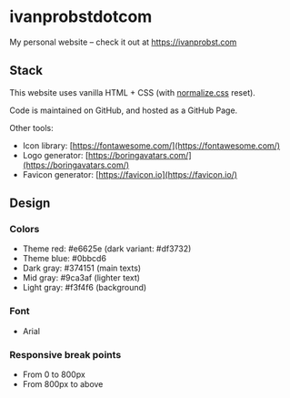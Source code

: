 # ivanprobstdotcom

My personal website – check it out at https://ivanprobst.com

## Stack

This website uses vanilla HTML + CSS (with [normalize.css](https://necolas.github.io/normalize.css/) reset).

Code is maintained on GitHub, and hosted as a GitHub Page.

Other tools:

- Icon library: [https://fontawesome.com/](https://fontawesome.com/)
- Logo generator: [https://boringavatars.com/](https://boringavatars.com/)
- Favicon generator: [https://favicon.io](https://favicon.io/)

## Design

### Colors

- Theme red: #e6625e (dark variant: #df3732)
- Theme blue: #0bbcd6
- Dark gray: #374151 (main texts)
- Mid gray: #9ca3af (lighter text)
- Light gray: #f3f4f6 (background)

### Font

- Arial

### Responsive break points

- From 0 to 800px
- From 800px to above
